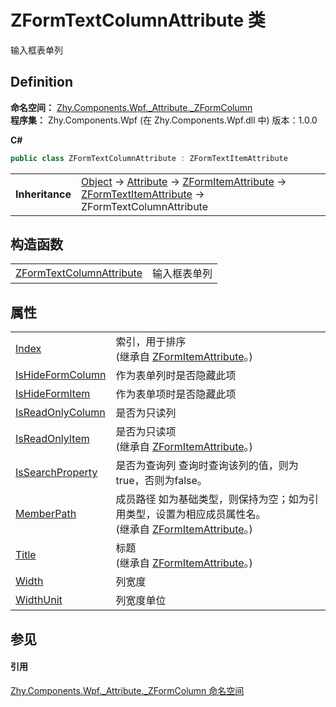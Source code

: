 # ZFormTextColumnAttribute 类


输入框表单列



## Definition
**命名空间：** <a href="N_Zhy_Components_Wpf__Attribute__ZFormColumn.md">Zhy.Components.Wpf._Attribute._ZFormColumn</a>  
**程序集：** Zhy.Components.Wpf (在 Zhy.Components.Wpf.dll 中) 版本：1.0.0

**C#**
``` C#
public class ZFormTextColumnAttribute : ZFormTextItemAttribute
```

<table><tr><td><strong>Inheritance</strong></td><td><a href="https://learn.microsoft.com/dotnet/api/system.object" target="_blank" rel="noopener noreferrer">Object</a>  →  <a href="https://learn.microsoft.com/dotnet/api/system.attribute" target="_blank" rel="noopener noreferrer">Attribute</a>  →  <a href="T_Zhy_Components_Wpf__Attribute__Base_ZFormItemAttribute.md">ZFormItemAttribute</a>  →  <a href="T_Zhy_Components_Wpf__Attribute__ZFormItem_ZFormTextItemAttribute.md">ZFormTextItemAttribute</a>  →  ZFormTextColumnAttribute</td></tr>
</table>



## 构造函数
<table>
<tr>
<td><a href="M_Zhy_Components_Wpf__Attribute__ZFormColumn_ZFormTextColumnAttribute__ctor.md">ZFormTextColumnAttribute</a></td>
<td>输入框表单列</td></tr>
</table>

## 属性
<table>
<tr>
<td><a href="P_Zhy_Components_Wpf__Attribute__Base_ZFormItemAttribute_Index.md">Index</a></td>
<td>索引，用于排序<br />(继承自 <a href="T_Zhy_Components_Wpf__Attribute__Base_ZFormItemAttribute.md">ZFormItemAttribute</a>。)</td></tr>
<tr>
<td><a href="P_Zhy_Components_Wpf__Attribute__ZFormColumn_ZFormTextColumnAttribute_IsHideFormColumn.md">IsHideFormColumn</a></td>
<td>作为表单列时是否隐藏此项</td></tr>
<tr>
<td><a href="P_Zhy_Components_Wpf__Attribute__ZFormColumn_ZFormTextColumnAttribute_IsHideFormItem.md">IsHideFormItem</a></td>
<td>作为表单项时是否隐藏此项</td></tr>
<tr>
<td><a href="P_Zhy_Components_Wpf__Attribute__ZFormColumn_ZFormTextColumnAttribute_IsReadOnlyColumn.md">IsReadOnlyColumn</a></td>
<td>是否为只读列</td></tr>
<tr>
<td><a href="P_Zhy_Components_Wpf__Attribute__Base_ZFormItemAttribute_IsReadOnlyItem.md">IsReadOnlyItem</a></td>
<td>是否为只读项<br />(继承自 <a href="T_Zhy_Components_Wpf__Attribute__Base_ZFormItemAttribute.md">ZFormItemAttribute</a>。)</td></tr>
<tr>
<td><a href="P_Zhy_Components_Wpf__Attribute__ZFormColumn_ZFormTextColumnAttribute_IsSearchProperty.md">IsSearchProperty</a></td>
<td>是否为查询列 查询时查询该列的值，则为true，否则为false。</td></tr>
<tr>
<td><a href="P_Zhy_Components_Wpf__Attribute__Base_ZFormItemAttribute_MemberPath.md">MemberPath</a></td>
<td>成员路径 如为基础类型，则保持为空；如为引用类型，设置为相应成员属性名。<br />(继承自 <a href="T_Zhy_Components_Wpf__Attribute__Base_ZFormItemAttribute.md">ZFormItemAttribute</a>。)</td></tr>
<tr>
<td><a href="P_Zhy_Components_Wpf__Attribute__Base_ZFormItemAttribute_Title.md">Title</a></td>
<td>标题<br />(继承自 <a href="T_Zhy_Components_Wpf__Attribute__Base_ZFormItemAttribute.md">ZFormItemAttribute</a>。)</td></tr>
<tr>
<td><a href="P_Zhy_Components_Wpf__Attribute__ZFormColumn_ZFormTextColumnAttribute_Width.md">Width</a></td>
<td>列宽度</td></tr>
<tr>
<td><a href="P_Zhy_Components_Wpf__Attribute__ZFormColumn_ZFormTextColumnAttribute_WidthUnit.md">WidthUnit</a></td>
<td>列宽度单位</td></tr>
</table>

## 参见


#### 引用
<a href="N_Zhy_Components_Wpf__Attribute__ZFormColumn.md">Zhy.Components.Wpf._Attribute._ZFormColumn 命名空间</a>  
